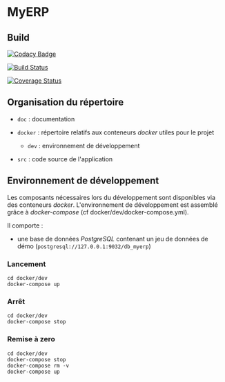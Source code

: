 # MyERP

## Build

[![Codacy Badge](https://api.codacy.com/project/badge/Grade/16f296c3c8ef44cf910693190f4fc373)](https://app.codacy.com/app/Vawi/Projet_9?utm_source=github.com&utm_medium=referral&utm_content=Vawi/Projet_9&utm_campaign=Badge_Grade_Dashboard)

[![Build Status](https://travis-ci.org/Vawi/Projet_9.svg?branch=master)](https://travis-ci.org/Vawi/Projet_9)

[![Coverage Status](https://coveralls.io/repos/github/Vawi/Projet_9/badge.svg?branch=master)](https://coveralls.io/github/Vawi/Projet_9?branch=master)

## Organisation du répertoire

*   `doc` : documentation

*   `docker` : répertoire relatifs aux conteneurs _docker_ utiles pour le projet

    *   `dev` : environnement de développement
    
*   `src` : code source de l'application

## Environnement de développement

Les composants nécessaires lors du développement sont disponibles via des conteneurs _docker_.
L'environnement de développement est assemblé grâce à _docker-compose_
(cf docker/dev/docker-compose.yml).

Il comporte :

*   une base de données _PostgreSQL_ contenant un jeu de données de démo (`postgresql://127.0.0.1:9032/db_myerp`)

### Lancement

    cd docker/dev
    docker-compose up

### Arrêt

    cd docker/dev
    docker-compose stop

### Remise à zero

    cd docker/dev
    docker-compose stop
    docker-compose rm -v
    docker-compose up
